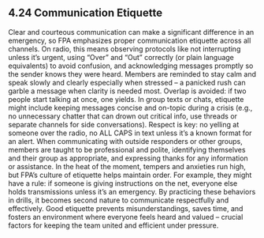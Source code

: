 ## 4.24 Communication Etiquette

Clear and courteous communication can make a significant difference in an emergency, so FPA emphasizes proper communication etiquette across all channels. On radio, this means observing protocols like not interrupting unless it’s urgent, using “Over” and “Out” correctly (or plain language equivalents) to avoid confusion, and acknowledging messages promptly so the sender knows they were heard. Members are reminded to stay calm and speak slowly and clearly especially when stressed – a panicked rush can garble a message when clarity is needed most. Overlap is avoided: if two people start talking at once, one yields. In group texts or chats, etiquette might include keeping messages concise and on-topic during a crisis (e.g., no unnecessary chatter that can drown out critical info, use threads or separate channels for side conversations). Respect is key: no yelling at someone over the radio, no ALL CAPS in text unless it’s a known format for an alert. When communicating with outside responders or other groups, members are taught to be professional and polite, identifying themselves and their group as appropriate, and expressing thanks for any information or assistance. In the heat of the moment, tempers and anxieties run high, but FPA’s culture of etiquette helps maintain order. For example, they might have a rule: if someone is giving instructions on the net, everyone else holds transmissions unless it’s an emergency. By practicing these behaviors in drills, it becomes second nature to communicate respectfully and effectively. Good etiquette prevents misunderstandings, saves time, and fosters an environment where everyone feels heard and valued – crucial factors for keeping the team united and efficient under pressure.